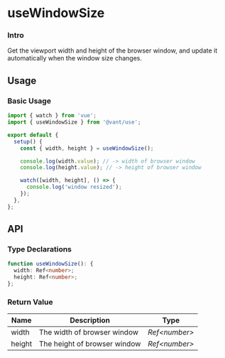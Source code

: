 # useWindowSize

### Intro

Get the viewport width and height of the browser window, and update it automatically when the window size changes.

## Usage

### Basic Usage

```js
import { watch } from 'vue';
import { useWindowSize } from '@vant/use';

export default {
  setup() {
    const { width, height } = useWindowSize();

    console.log(width.value); // -> width of browser window
    console.log(height.value); // -> height of browser window

    watch([width, height], () => {
      console.log('window resized');
    });
  },
};
```

## API

### Type Declarations

```ts
function useWindowSize(): {
  width: Ref<number>;
  height: Ref<number>;
};
```

### Return Value

| Name   | Description                  | Type           |
| ------ | ---------------------------- | -------------- |
| width  | The width of browser window  | _Ref\<number>_ |
| height | The height of browser window | _Ref\<number>_ |
